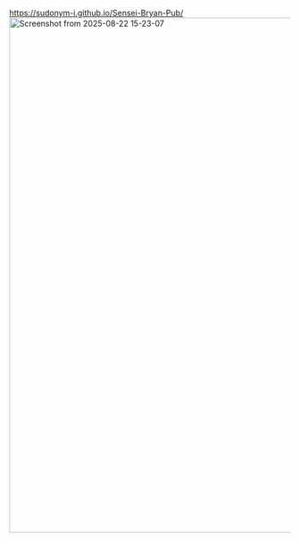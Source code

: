 https://sudonym-i.github.io/Sensei-Bryan-Pub/
<img width="1913" height="923" alt="Screenshot from 2025-08-22 15-23-07" src="https://github.com/user-attachments/assets/32c097f8-b025-4e2d-a9ba-76d299760b1f" />
